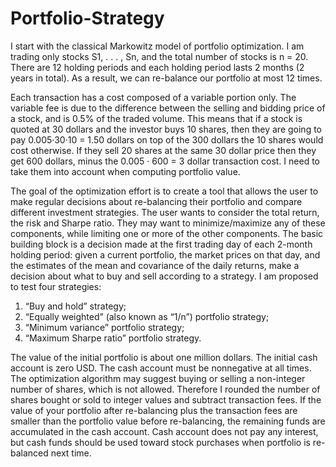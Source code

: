 # Portfolio-Strategy
I start with the classical Markowitz model of portfolio optimization. I am trading only stocks S1, . . . , Sn, and the total number of stocks is n = 20. There are 12 holding periods and each holding period lasts 2 months (2 years in total). As a result, we can re-balance our portfolio at most 12 times.

Each transaction has a cost composed of a variable portion only. The variable fee is due to the difference between the selling and bidding price of a stock, and is 0.5% of the traded volume. This means that if a stock is quoted at 30 dollars and the investor buys 10 shares, then they are going to pay 0.005·30·10 = 1.50 dollars on top of the 300 dollars the 10 shares would cost otherwise. If they sell 20 shares at the same 30 dollar price then they get 600 dollars, minus the 0.005 · 600 = 3 dollar transaction cost. I need to take them into account when computing portfolio value.

The goal of the optimization effort is to create a tool that allows the user to make regular decisions about re-balancing their portfolio and compare different investment strategies. The user wants to consider the total return, the risk and Sharpe ratio. They may want to minimize/maximize any of these components, while limiting one or more of the other components. The basic building block is a decision made at the first trading day of each 2-month holding period: given a current portfolio, the market prices on that day, and the estimates of the mean and covariance of the daily returns, make a decision about what to buy and sell according to a strategy. I am proposed to test four strategies:

1. “Buy and hold” strategy;
2. “Equally weighted” (also known as “1/n”) portfolio strategy; 
3. “Minimum variance” portfolio strategy;
4. “Maximum Sharpe ratio” portfolio strategy.

The value of the initial portfolio is about one million dollars. The initial cash account is zero USD. The cash account must be nonnegative at all times. The optimization algorithm may suggest buying or selling a non-integer number of shares, which is not allowed. Therefore I rounded the number of shares bought or sold to integer values and subtract transaction fees. If the value of your portfolio after re-balancing plus the transaction fees are smaller than the portfolio value before re-balancing, the remaining funds are accumulated in the cash account. Cash account does not pay any interest, but cash funds should be used toward stock purchases when portfolio is re-balanced next time.
